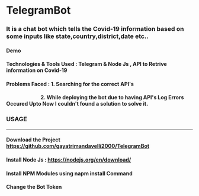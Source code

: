 # TelegramBot

### It is a chat bot which tells the Covid-19 information based on some inputs like state,country,district,date etc..

#### Demo</h2>

#### Technologies & Tools Used :  Telegram & Node Js , API to Retrive information on Covid-19

#### Problems Faced :  1. Searching for the correct API's
####                   &nbsp;&nbsp;&nbsp;&nbsp;&nbsp;&nbsp;&nbsp;&nbsp;&nbsp;&nbsp;&nbsp;&nbsp;&nbsp;&nbsp;&nbsp;&nbsp;&nbsp;&nbsp;&nbsp;&nbsp;&nbsp;&nbsp;&nbsp;&nbsp;&nbsp;&nbsp;&nbsp; 2. While deploying the bot due to having API's Log Errors Occured Upto Now I couldn't found a solution to solve it.

### USAGE
------------------------------------------------------
#### Download the Project https://github.com/gayatrimandavelli2000/TelegramBot
#### Install Node Js : https://nodejs.org/en/download/
#### Install NPM Modules using napm install Command
#### Change the Bot Token 
